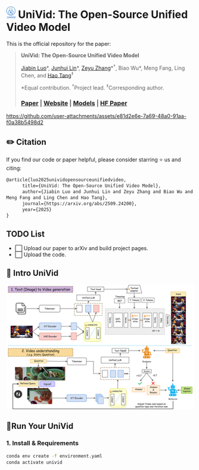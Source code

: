 # <img src="https://github.com/AIGeeksGroup/UniVid/blob/website/assets/univid_logo.png" alt="logo" width="25"/> UniVid: The Open-Source Unified Video Model
This is the official repository for the paper:
> **UniVid: The Open-Source Unified Video Model**
>
> [Jiabin Luo](https://king-play.github.io/)\*, [Junhui Lin](https://github.com/kmp1001)\*, [Zeyu Zhang](https://steve-zeyu-zhang.github.io/)\*<sup>†</sup>, Biao Wu\*, Meng Fang, Ling Chen, and [Hao Tang](https://ha0tang.github.io/)<sup>‡</sup>  
>
> *Equal contribution. <sup>†</sup>Project lead. <sup>‡</sup>Corresponding author.
>
> ### [Paper](https://arxiv.org/abs/2509.24200) | [Website](https://aigeeksgroup.github.io/UniVid) | [Models](https://huggingface.co/AIGeeksGroup/UniVid) | [HF Paper]()


https://github.com/user-attachments/assets/e81d2e6e-7a69-48a0-91aa-f0a38b5498d2





## ✏️ Citation

If you find our code or paper helpful, please consider starring ⭐ us and citing:

```
@article{luo2025unividopensourceunifiedvideo,
      title={UniVid: The Open-Source Unified Video Model}, 
      author={Jiabin Luo and Junhui Lin and Zeyu Zhang and Biao Wu and Meng Fang and Ling Chen and Hao Tang},
      journal={https://arxiv.org/abs/2509.24200}, 
      year={2025}
}
```


## TODO List

- ⬜️ Upload our paper to arXiv and build project pages.
- ⬜️ Upload the code.

## 🏃 Intro UniVid
![image](./assets/overall_architecture.jpg)
## 🔧Run Your UniVid

### 1. Install & Requirements

```bash
conda env create -f environment.yaml
conda activate univid
```
